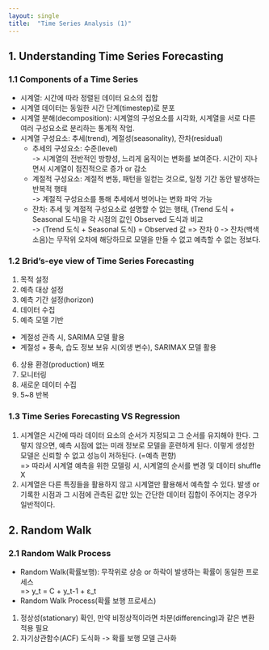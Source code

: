 ```yaml
---
layout: single
title:  "Time Series Analysis (1)"
---
```


## 1. Understanding Time Series Forecasting
### 1.1 Components of a Time Series
- 시계열: 시간에 따라 정렬된 데이터 요소의 집합
- 시계열 데이터는 동일한 시간 단계(timestep)로 분포
- 시계열 분해(decomposition): 시계열의 구성요소를 시각화, 시계열을 서로 다른 여러 구성요소로 분리하는 통계적 작업.
- 시계열 구성요소: 추세(trend), 계절성(seasonality), 잔차(residual)
  - 추세의 구성요소: 수준(level)                
    -> 시계열의 전반적인 방향성, 느리게 움직이는 변화를 보여준다. 시간이 지나면서 시계열이 점진적으로 증가 or 감소
  - 계절적 구성요소: 계절적 변동, 패턴을 일컫는 것으로, 일정 기간 동안 발생하는 반복적 행태               
    -> 계절적 구성요소를 통해 추세에서 벗어나는 변화 파악 가능
  - 잔차: 추세 및 계절적 구성요소로 설명할 수 없는 행태, (Trend 도식 + Seasonal 도식)을 각 시점의 값인 Observed 도식과 비교       
    -> (Trend 도식 + Seasonal 도식) = Observed 값 => 잔차 0
    -> 잔차(백색소음)는 무작위 오차에 해당하므로 모델을 만들 수 없고 예측할 수 없는 정보다.

### 1.2 Brid’s-eye view of Time Series Forecasting
1. 목적 설정
2. 예측 대상 설정
3. 예측 기간 설정(horizon)
4. 데이터 수집
5. 예측 모델 기반
  - 계절성 관측 시, SARIMA 모델 활용
  - 계절성 + 풍속, 습도 정보 보유 시(외생 변수), SARIMAX 모델 활용
6. 상용 환경(production) 배포
7. 모니터링
8. 새로운 데이터 수집
9. 5~8 반복
  
### 1.3 Time Series Forecasting VS Regression
1. 시계열은 시간에 따라 데이터 요소의 순서가 지정되고 그 순서를 유지해야 한다. 그렇지 않으면, 예측 시점에 없는 미래 정보로 모델을 훈련하게 된다. 이렇게 생성한 모델은 신뢰할 수 없고 성능이 저하된다. (=예측 편향)     
  =>  따라서 시계열 예측을 위한 모델링 시, 시계열의 순서를 변경 및 데이터 shuffle X
2. 시계열은 다른 특징들을 활용하지 않고 시계열만 활용해서 예측할 수 있다. 발생 or 기록한 시점과 그 시점에 관측된 값만 있는 간단한 데이터 집합이 주어지는 경우가 일반적이다.

## 2. Random Walk
### 2.1 Random Walk Process
- Random Walk(확률보행): 무작위로 상승 or 하락이 발생하는 확률이 동일한 프로세스      
  => y_t = C + y_t-1 + ε_t
- Random Walk Process(확률 보행 프로세스)
1. 정상성(stationary) 확인, 만약 비정상적이라면 차분(differencing)과 같은 변환 적용 필요
2. 자기상관함수(ACF) 도식화 -> 확률 보행 모델 근사화

     
